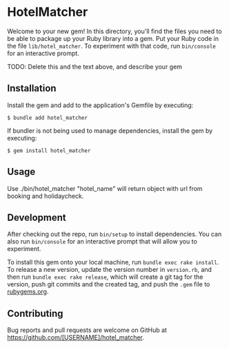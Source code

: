 # HotelMatcher

Welcome to your new gem! In this directory, you'll find the files you need to be able to package up your Ruby library into a gem. Put your Ruby code in the file `lib/hotel_matcher`. To experiment with that code, run `bin/console` for an interactive prompt.

TODO: Delete this and the text above, and describe your gem

## Installation

Install the gem and add to the application's Gemfile by executing:

    $ bundle add hotel_matcher

If bundler is not being used to manage dependencies, install the gem by executing:

    $ gem install hotel_matcher

## Usage

Use ./bin/hotel_matcher "hotel_name" will return object with url from booking and holidaycheck.

## Development

After checking out the repo, run `bin/setup` to install dependencies. You can also run `bin/console` for an interactive prompt that will allow you to experiment.

To install this gem onto your local machine, run `bundle exec rake install`. To release a new version, update the version number in `version.rb`, and then run `bundle exec rake release`, which will create a git tag for the version, push git commits and the created tag, and push the `.gem` file to [rubygems.org](https://rubygems.org).

## Contributing

Bug reports and pull requests are welcome on GitHub at https://github.com/[USERNAME]/hotel_matcher.
